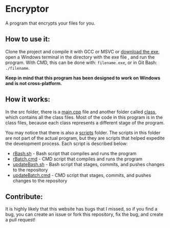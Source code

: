 # Encryptor
A program that encrypts your files for you.

## How to use it:
Clone the project and compile it with GCC or MSVC or [download the exe](https://github.com/dvptl68/Encryptor/blob/master/bin/out.exe?raw=true), open a Windows terminal in the directory with the exe file , and run the program. With CMD, this can be done with: `filename.exe`, or in Git Bash: `./filename`.  
  
**Keep in mind that this program has been designed to work on Windows and is not cross-platform.**

## How it works:
In the src folder, there is a [main.cpp](https://github.com/dvptl68/Encryptor/blob/master/src/main.cpp) file and another folder called [class](https://github.com/dvptl68/Encryptor/tree/master/src/class), which contains all the class files. Most of the code in this program is in the class files, because each class represents a different stage of the program.  
  
You may notice that there is also a [scripts](https://github.com/dvptl68/Encryptor/tree/master/scripts) folder. The scripts in this folder are not part of the actual program, but they are scripts that helped expedite the development process. Each script is described below: 
- [rBash.sh](https://github.com/dvptl68/Encryptor/blob/master/scripts/rBash.sh) - Bash script that compiles and runs the program
- [rBatch.cmd](https://github.com/dvptl68/Encryptor/blob/master/scripts/rBatch.cmd) - CMD script that compiles and runs the program
- [updateBash.sh](https://github.com/dvptl68/Encryptor/blob/master/scripts/updateBash.sh) - Bash script that stages, commits, and pushes changes to the repository
- [updateBatch.cmd](https://github.com/dvptl68/Encryptor/blob/master/scripts/updateBatch.cmd) - CMD script that stages, commits, and pushes changes to the repository

## Contribute:
It is highly likely that this website has bugs that I missed, so if you find a bug, you can create an issue or fork this repository, fix the bug, and create a pull request!
